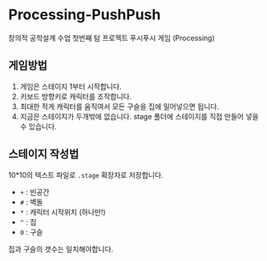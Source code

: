 # Processing-PushPush

창의적 공학설계 수업 첫번째 텀 프로젝트 푸시푸시 게임 (Processing)

## 게임방법

1. 게임은 스테이지 1부터 시작합니다.
2. 키보드 방향키로 캐릭터를 조작합니다.
3. 최대한 적게 캐릭터를 움직여서 모든 구슬을 집에 밀어넣으면 됩니다.
4. 지금은 스테이지가 두개밖에 없습니다. stage 폴더에 스테이지를 직접 만들어 넣을 수 있습니다.

## 스테이지 작성법
10*10의 텍스트 파일로 `.stage` 확장자로 저장합니다.

* `+` : 빈공간
* `#` : 벽돌
* `*` : 캐릭터 시작위치 (하나만!)
* `^` : 집
* `0` : 구슬

집과 구슬의 갯수는 일치해야합니다.